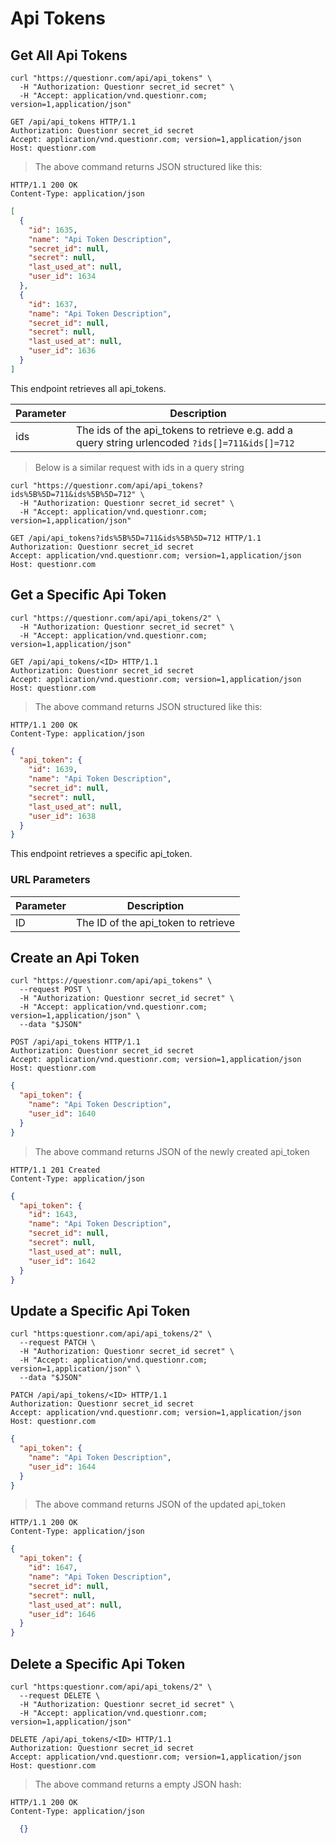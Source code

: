 # Api Tokens

## Get All Api Tokens

```shell
curl "https://questionr.com/api/api_tokens" \
  -H "Authorization: Questionr secret_id secret" \
  -H "Accept: application/vnd.questionr.com; version=1,application/json"
```

```http
GET /api/api_tokens HTTP/1.1
Authorization: Questionr secret_id secret
Accept: application/vnd.questionr.com; version=1,application/json
Host: questionr.com
```

> The above command returns JSON structured like this:

```http
HTTP/1.1 200 OK
Content-Type: application/json
```
```json
[
  {
    "id": 1635,
    "name": "Api Token Description",
    "secret_id": null,
    "secret": null,
    "last_used_at": null,
    "user_id": 1634
  },
  {
    "id": 1637,
    "name": "Api Token Description",
    "secret_id": null,
    "secret": null,
    "last_used_at": null,
    "user_id": 1636
  }
]
```

This endpoint retrieves all api_tokens.


Parameter | Description
--------- | -----------
ids | The ids of the api_tokens to retrieve e.g. add a query string urlencoded `?ids[]=711&ids[]=712`

> Below is a similar request with ids in a query string

```shell
curl "https://questionr.com/api/api_tokens?ids%5B%5D=711&ids%5B%5D=712" \
  -H "Authorization: Questionr secret_id secret" \
  -H "Accept: application/vnd.questionr.com; version=1,application/json"
```
```http
GET /api/api_tokens?ids%5B%5D=711&ids%5B%5D=712 HTTP/1.1
Authorization: Questionr secret_id secret
Accept: application/vnd.questionr.com; version=1,application/json
Host: questionr.com
```

## Get a Specific Api Token

```shell
curl "https://questionr.com/api/api_tokens/2" \
  -H "Authorization: Questionr secret_id secret" \
  -H "Accept: application/vnd.questionr.com; version=1,application/json"
```

```http
GET /api/api_tokens/<ID> HTTP/1.1
Authorization: Questionr secret_id secret
Accept: application/vnd.questionr.com; version=1,application/json
Host: questionr.com
```

> The above command returns JSON structured like this:

```http
HTTP/1.1 200 OK
Content-Type: application/json
```
```json
{
  "api_token": {
    "id": 1639,
    "name": "Api Token Description",
    "secret_id": null,
    "secret": null,
    "last_used_at": null,
    "user_id": 1638
  }
}
```

This endpoint retrieves a specific api_token.

### URL Parameters

Parameter | Description
--------- | -----------
ID | The ID of the api_token to retrieve



## Create an Api Token



```shell
curl "https://questionr.com/api/api_tokens" \
  --request POST \
  -H "Authorization: Questionr secret_id secret" \
  -H "Accept: application/vnd.questionr.com; version=1,application/json" \
  --data "$JSON"
```

```http
POST /api/api_tokens HTTP/1.1
Authorization: Questionr secret_id secret
Accept: application/vnd.questionr.com; version=1,application/json
Host: questionr.com
```
```json
{
  "api_token": {
    "name": "Api Token Description",
    "user_id": 1640
  }
}
```

> The above command returns JSON of the newly created api_token

```http
HTTP/1.1 201 Created
Content-Type: application/json
```
```json
{
  "api_token": {
    "id": 1643,
    "name": "Api Token Description",
    "secret_id": null,
    "secret": null,
    "last_used_at": null,
    "user_id": 1642
  }
}
```

## Update a Specific Api Token



```shell
curl "https:questionr.com/api/api_tokens/2" \
  --request PATCH \
  -H "Authorization: Questionr secret_id secret" \
  -H "Accept: application/vnd.questionr.com; version=1,application/json" \
  --data "$JSON"
```
```http
PATCH /api/api_tokens/<ID> HTTP/1.1
Authorization: Questionr secret_id secret
Accept: application/vnd.questionr.com; version=1,application/json
Host: questionr.com
```
```json
{
  "api_token": {
    "name": "Api Token Description",
    "user_id": 1644
  }
}
```

> The above command returns JSON of the updated api_token

```http
HTTP/1.1 200 OK
Content-Type: application/json
```
```json
{
  "api_token": {
    "id": 1647,
    "name": "Api Token Description",
    "secret_id": null,
    "secret": null,
    "last_used_at": null,
    "user_id": 1646
  }
}
```


## Delete a Specific Api Token



```shell
curl "https:questionr.com/api/api_tokens/2" \
  --request DELETE \
  -H "Authorization: Questionr secret_id secret" \
  -H "Accept: application/vnd.questionr.com; version=1,application/json"
```

```http
DELETE /api/api_tokens/<ID> HTTP/1.1
Authorization: Questionr secret_id secret
Accept: application/vnd.questionr.com; version=1,application/json
Host: questionr.com
```

> The above command returns a empty JSON hash:

```http
HTTP/1.1 200 OK
Content-Type: application/json
```
```json
  {}
```

